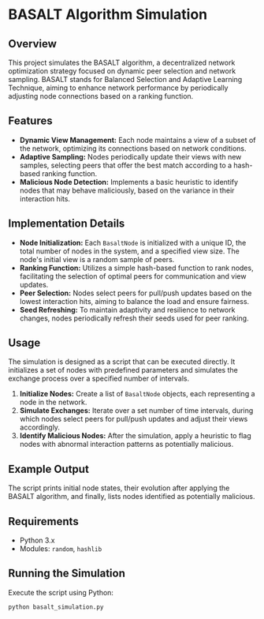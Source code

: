 # BASALT Algorithm Simulation

## Overview

This project simulates the BASALT algorithm, a decentralized network optimization strategy focused on dynamic peer selection and network sampling. BASALT stands for Balanced Selection and Adaptive Learning Technique, aiming to enhance network performance by periodically adjusting node connections based on a ranking function.

## Features

- **Dynamic View Management:** Each node maintains a view of a subset of the network, optimizing its connections based on network conditions.
- **Adaptive Sampling:** Nodes periodically update their views with new samples, selecting peers that offer the best match according to a hash-based ranking function.
- **Malicious Node Detection:** Implements a basic heuristic to identify nodes that may behave maliciously, based on the variance in their interaction hits.

## Implementation Details

- **Node Initialization:** Each `BasaltNode` is initialized with a unique ID, the total number of nodes in the system, and a specified view size. The node's initial view is a random sample of peers.
- **Ranking Function:** Utilizes a simple hash-based function to rank nodes, facilitating the selection of optimal peers for communication and view updates.
- **Peer Selection:** Nodes select peers for pull/push updates based on the lowest interaction hits, aiming to balance the load and ensure fairness.
- **Seed Refreshing:** To maintain adaptivity and resilience to network changes, nodes periodically refresh their seeds used for peer ranking.

## Usage

The simulation is designed as a script that can be executed directly. It initializes a set of nodes with predefined parameters and simulates the exchange process over a specified number of intervals.

1. **Initialize Nodes:** Create a list of `BasaltNode` objects, each representing a node in the network.
2. **Simulate Exchanges:** Iterate over a set number of time intervals, during which nodes select peers for pull/push updates and adjust their views accordingly.
3. **Identify Malicious Nodes:** After the simulation, apply a heuristic to flag nodes with abnormal interaction patterns as potentially malicious.

## Example Output

The script prints initial node states, their evolution after applying the BASALT algorithm, and finally, lists nodes identified as potentially malicious.

## Requirements

- Python 3.x
- Modules: `random`, `hashlib`

## Running the Simulation

Execute the script using Python:

```bash
python basalt_simulation.py

